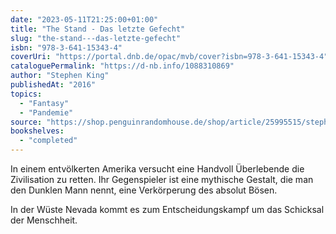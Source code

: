 ```yaml
---
date: "2023-05-11T21:25:00+01:00"
title: "The Stand - Das letzte Gefecht"
slug: "the-stand---das-letzte-gefecht"
isbn: "978-3-641-15343-4"
coverUri: "https://portal.dnb.de/opac/mvb/cover?isbn=978-3-641-15343-4"
cataloguePermalink: "https://d-nb.info/1088310869"
author: "Stephen King"
publishedAt: "2016"
topics:
  - "Fantasy"
  - "Pandemie"
source: "https://shop.penguinrandomhouse.de/shop/article/25995515/stephen_king_the_stand_das_letzte_gefecht.html"
bookshelves:
  - "completed"
---
```

In einem entvölkerten Amerika versucht eine Handvoll Überlebende die 
Zivilisation zu retten. Ihr Gegenspieler ist eine mythische Gestalt, die man den 
Dunklen Mann nennt, eine Verkörperung des absolut Bösen.

In der Wüste Nevada kommt es zum Entscheidungskampf um das Schicksal der 
Menschheit.